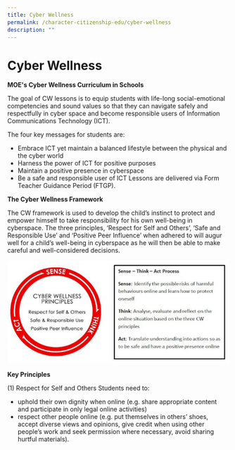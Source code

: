 ```yaml
---
title: Cyber Wellness
permalink: /character-citizenship-edu/cyber-wellness
description: ""
---
```

# Cyber Wellness

**MOE's Cyber Wellness Curriculum in Schools**

The goal of CW lessons is to equip students with life-long social-emotional competencies and sound values so that they can navigate safely and respectfully in cyber space and become responsible users of Information Communications Technology (ICT).

The four key messages for students are:
* Embrace ICT yet maintain a balanced lifestyle between the physical and the cyber world
* Harness the power of ICT for positive purposes
* Maintain a positive presence in cyberspace
* Be a safe and responsible user of ICT
Lessons are delivered via Form Teacher Guidance Period (FTGP). 

**The Cyber Wellness Framework**

The CW framework is used to develop the child’s instinct to protect and empower himself to take responsibility for his own well-being in cyberspace. The three principles, ‘Respect for Self and Others’, ‘Safe and Responsible Use’ and ‘Positive Peer Influence’ when adhered to will augur well for a child’s well-being in cyberspace as he will then be able to make careful and well-considered decisions.

![](/images/cw.jpg)

**Key Principles**

(1) Respect for Self and Others
Students need to:
* uphold their own dignity when online (e.g. share appropriate content and participate in only legal online activities)
* respect other people online (e.g. put themselves in others’ shoes, accept diverse views and opinions, give credit when using other people’s work and seek permission where necessary, avoid sharing hurtful materials).
